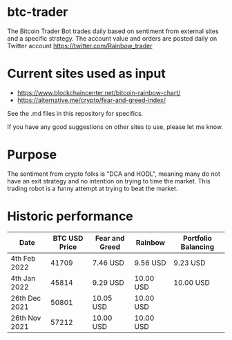 # btc-trader
The Bitcoin Trader Bot trades daily based on sentiment from external sites and a specific strategy. The account value and orders are posted daily on Twitter account https://twitter.com/Rainbow_trader

# Current sites used as input
* https://www.blockchaincenter.net/bitcoin-rainbow-chart/
* https://alternative.me/crypto/fear-and-greed-index/

See the .md files in this repository for specifics.

If you have any good suggestions on other sites to use, please let me know.

# Purpose
The sentiment from crypto folks is "DCA and HODL", meaning many do not have an exit strategy and no intention on trying to time the market. This trading robot is a funny attempt at trying to beat the market.

# Historic performance

| Date |BTC USD Price|Fear and Greed | Rainbow | Portfolio Balancing |
|---|---|---|---|---|
|4th Feb 2022|41709|7.46 USD|9.56 USD|9.23 USD|
|4th Jan 2022|45814|9.29 USD|10.00 USD|10.00 USD|
|26th Dec 2021|50801|10.05 USD|10.00 USD||
|26th Nov 2021|57212|10.00 USD|10.00 USD||
